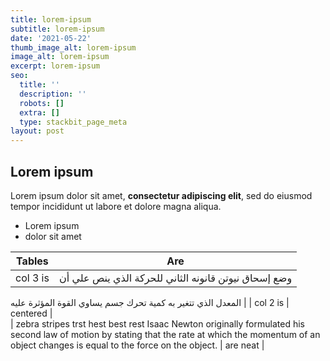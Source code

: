 ```yaml
---
title: lorem-ipsum
subtitle: lorem-ipsum
date: '2021-05-22'
thumb_image_alt: lorem-ipsum
image_alt: lorem-ipsum
excerpt: lorem-ipsum
seo:
  title: ''
  description: ''
  robots: []
  extra: []
  type: stackbit_page_meta
layout: post
---
```

## Lorem ipsum

Lorem ipsum dolor sit amet, **consectetur adipiscing elit**, sed do eiusmod tempor incididunt ut labore et dolore magna aliqua.

- Lorem ipsum
- dolor sit amet

| Tables        | Are           |
| ------------- |:-------------:|
| col 3 is      | <div dir="rtl"> وضع إسحاق نيوتن قانونه الثاني للحركة الذي ينص علي أن
المعدل الذي تتغير به كمية تحرك جسم يساوي القوة المؤثرة
عليه </div> |
| col 2 is      | centered      |  
| zebra stripes trst hest best rest Isaac Newton originally formulated his second
law of motion by stating that the rate at which
the momentum of an object changes is equal
to the force on the object. | are neat      |